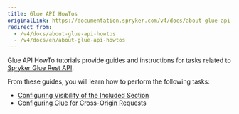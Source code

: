 ```yaml
---
title: Glue API HowTos
originalLink: https://documentation.spryker.com/v4/docs/about-glue-api-howtos
redirect_from:
  - /v4/docs/about-glue-api-howtos
  - /v4/docs/en/about-glue-api-howtos
---
```


Glue API HowTo tutorials provide guides and instructions for tasks related to [Spryker Glue Rest API](/docs/scos/dev/glue-api/202001.0/glue-rest-api.html).

From these guides, you will learn how to perform the following tasks:

* [Configuring Visibility of the Included Section]( https://documentation.spryker.com/v4/docs/ht-configuring-visibility-included-section-201903)
* [Configuring Glue for Cross-Origin Requests]( https://documentation.spryker.com/v4/docs/ht-configuring-glue-for-cross-origin-requests-201903)
